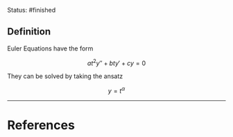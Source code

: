 Status: #finished  
## Definition
Euler Equations have the form 

$$
at^2y''+bty'+cy=0
$$

They can be solved by taking the ansatz

$$
y= t^\alpha
$$





---
# References
